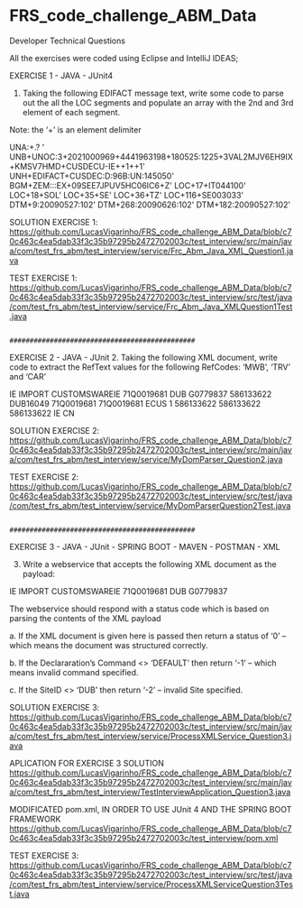 # FRS_code_challenge_ABM_Data
Developer Technical Questions

All the exercises were coded using Eclipse and IntelliJ IDEAS;

EXERCISE 1 - JAVA - JUnit4
1.	Taking the following EDIFACT message text, write some code to parse out the all the LOC segments and populate an array with the 2nd and 3rd element of each segment.  

Note:  the ‘+’ is an element delimiter

UNA:+.? '
UNB+UNOC:3+2021000969+4441963198+180525:1225+3VAL2MJV6EH9IX+KMSV7HMD+CUSDECU-IE++1++1'
UNH+EDIFACT+CUSDEC:D:96B:UN:145050'
BGM+ZEM:::EX+09SEE7JPUV5HC06IC6+Z'
LOC+17+IT044100'
LOC+18+SOL'
LOC+35+SE'
LOC+36+TZ'
LOC+116+SE003033'
DTM+9:20090527:102'
DTM+268:20090626:102'
DTM+182:20090527:102'

SOLUTION EXERCISE 1: https://github.com/LucasVigarinho/FRS_code_challenge_ABM_Data/blob/c70c463c4ea5dab33f3c35b97295b2472702003c/test_interview/src/main/java/com/test_frs_abm/test_interview/service/Frc_Abm_Java_XML_Question1.java

TEST EXERCISE 1: https://github.com/LucasVigarinho/FRS_code_challenge_ABM_Data/blob/c70c463c4ea5dab33f3c35b97295b2472702003c/test_interview/src/test/java/com/test_frs_abm/test_interview/service/Frc_Abm_Java_XMLQuestion1Test.java


                                            ##############################################


EXERCISE 2 - JAVA - JUnit 
2.	Taking the following XML document, write code to extract the RefText values for the following RefCodes:   ‘MWB’, ‘TRV’ and ‘CAR’

<InputDocument>
  <DeclarationList>
    <Declaration Command="DEFAULT" Version="5.13">
      <DeclarationHeader>
        <Jurisdiction>IE</Jurisdiction>
        <CWProcedure>IMPORT</CWProcedure>
        <DeclarationDestination>CUSTOMSWAREIE</DeclarationDestination>
        <DocumentRef>71Q0019681</DocumentRef>
        <SiteID>DUB</SiteID>
        <AccountCode>G0779837</AccountCode>
        <Reference RefCode="MWB">
          <RefText>586133622</RefText>
        </Reference>
        <Reference RefCode="KEY">
          <RefText>DUB16049</RefText>
        </Reference>
        <Reference RefCode="CAR">
          <RefText>71Q0019681</RefText>
        </Reference>
        <Reference RefCode="COM">
          <RefText>71Q0019681</RefText>
        </Reference>
        <Reference RefCode="SRC">
          <RefText>ECUS</RefText>
        </Reference>
        <Reference RefCode="TRV">
          <RefText>1</RefText>
        </Reference>
        <Reference RefCode="CAS">
          <RefText>586133622</RefText>
        </Reference>
        <Reference RefCode="HWB">
          <RefText>586133622</RefText>
        </Reference>
        <Reference RefCode="UCR">
          <RefText>586133622</RefText>
        </Reference>
        <Country CodeType="NUM" CountryType="Destination">IE</Country>
        <Country CodeType="NUM" CountryType="Dispatch">CN</Country>
          </DeclarationHeader>
    </Declaration>
</DeclarationList>
</InputDocument>

SOLUTION EXERCISE 2: https://github.com/LucasVigarinho/FRS_code_challenge_ABM_Data/blob/c70c463c4ea5dab33f3c35b97295b2472702003c/test_interview/src/main/java/com/test_frs_abm/test_interview/service/MyDomParser_Question2.java

TEST EXERCISE 2:
https://github.com/LucasVigarinho/FRS_code_challenge_ABM_Data/blob/c70c463c4ea5dab33f3c35b97295b2472702003c/test_interview/src/test/java/com/test_frs_abm/test_interview/service/MyDomParserQuestion2Test.java


                                            ##############################################


EXERCISE 3 - JAVA - JUnit - SPRING BOOT - MAVEN - POSTMAN - XML

3.	Write a webservice that accepts the following XML document as the payload:


<InputDocument>
	<DeclarationList>
		<Declaration Command="DEFAULT" Version="5.13">
			<DeclarationHeader>
				<Jurisdiction>IE</Jurisdiction>
				<CWProcedure>IMPORT</CWProcedure>
							<DeclarationDestination>CUSTOMSWAREIE</DeclarationDestination>
				<DocumentRef>71Q0019681</DocumentRef>
				<SiteID>DUB</SiteID>
				<AccountCode>G0779837</AccountCode>
			</DeclarationHeader>
		</Declaration>
	</DeclarationList>
</InputDocument>

The webservice should respond with a status code which is based on parsing the contents of the XML payload

a.	If the XML document is given here is passed then return a status of ‘0’ – which means the document was structured correctly.

b.	If the Declararation’s Command <> ‘DEFAULT’ then return ‘-1’ – which means invalid command specified.

c.	If the SiteID <> ‘DUB’ then return ‘-2’ – invalid Site specified.


SOLUTION EXERCISE 3: 
https://github.com/LucasVigarinho/FRS_code_challenge_ABM_Data/blob/c70c463c4ea5dab33f3c35b97295b2472702003c/test_interview/src/main/java/com/test_frs_abm/test_interview/service/ProcessXMLService_Question3.java

APLICATION FOR EXERCISE 3 SOLUTION
https://github.com/LucasVigarinho/FRS_code_challenge_ABM_Data/blob/c70c463c4ea5dab33f3c35b97295b2472702003c/test_interview/src/main/java/com/test_frs_abm/test_interview/TestInterviewApplication_Question3.java

MODIFICATED pom.xml, IN ORDER TO USE JUnit 4 AND THE SPRING BOOT FRAMEWORK
https://github.com/LucasVigarinho/FRS_code_challenge_ABM_Data/blob/c70c463c4ea5dab33f3c35b97295b2472702003c/test_interview/pom.xml

TEST EXERCISE 3:
https://github.com/LucasVigarinho/FRS_code_challenge_ABM_Data/blob/c70c463c4ea5dab33f3c35b97295b2472702003c/test_interview/src/test/java/com/test_frs_abm/test_interview/service/ProcessXMLServiceQuestion3Test.java
